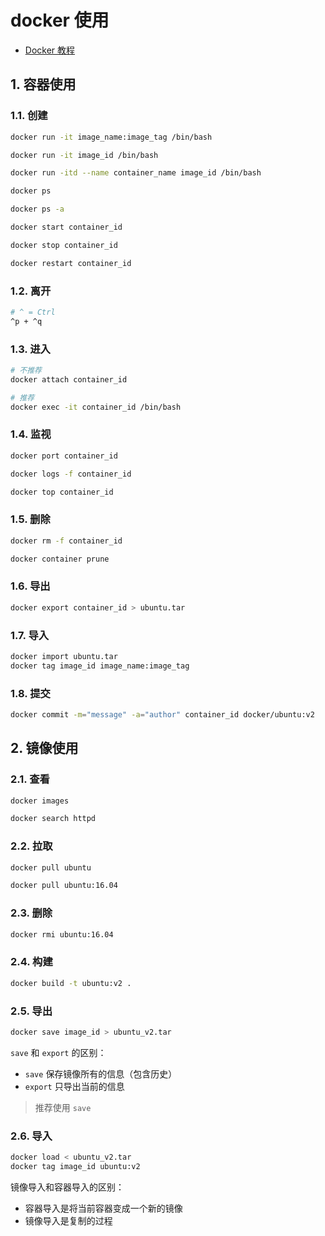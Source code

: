 # docker 使用

- [Docker 教程](https://www.runoob.com/docker/docker-hello-world.html)

## 1. 容器使用

### 1.1. 创建

```bash
docker run -it image_name:image_tag /bin/bash
```

```bash
docker run -it image_id /bin/bash
```

```bash
docker run -itd --name container_name image_id /bin/bash
```

```bash
docker ps
```

```bash
docker ps -a
```

```bash
docker start container_id
```

```bash
docker stop container_id
```

```bash
docker restart container_id
```

### 1.2. 离开

```bash
# ^ = Ctrl
^p + ^q
```

### 1.3. 进入

```bash
# 不推荐
docker attach container_id
```

```bash
# 推荐
docker exec -it container_id /bin/bash
```

### 1.4. 监视

```bash
docker port container_id
```

```bash
docker logs -f container_id
```

```bash
docker top container_id
```

### 1.5. 删除

```bash
docker rm -f container_id
```

```bash
docker container prune
```

### 1.6. 导出

```bash
docker export container_id > ubuntu.tar
```

### 1.7. 导入

```bash
docker import ubuntu.tar
docker tag image_id image_name:image_tag
```

### 1.8. 提交

```bash
docker commit -m="message" -a="author" container_id docker/ubuntu:v2
```

## 2. 镜像使用

### 2.1. 查看

```bash
docker images
```

```bash
docker search httpd
```

### 2.2. 拉取

```bash
docker pull ubuntu
```

```bash
docker pull ubuntu:16.04
```

### 2.3. 删除

```bash
docker rmi ubuntu:16.04
```

### 2.4. 构建

```bash
docker build -t ubuntu:v2 .
```

### 2.5. 导出

```bash
docker save image_id > ubuntu_v2.tar
```

`save` 和 `export` 的区别：

- `save` 保存镜像所有的信息（包含历史）
- `export` 只导出当前的信息

> 推荐使用 `save`

### 2.6. 导入

```bash
docker load < ubuntu_v2.tar
docker tag image_id ubuntu:v2
```

镜像导入和容器导入的区别：

- 容器导入是将当前容器变成一个新的镜像
- 镜像导入是复制的过程
